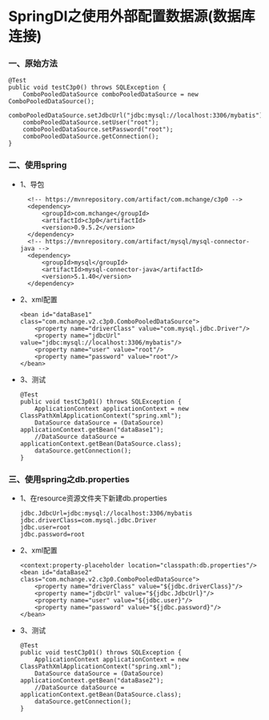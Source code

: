 # SpringDI之使用外部配置数据源(数据库连接)

### 一、原始方法

    @Test
    public void testC3p0() throws SQLException {
        ComboPooledDataSource comboPooledDataSource = new ComboPooledDataSource();
        comboPooledDataSource.setJdbcUrl("jdbc:mysql://localhost:3306/mybatis");
        comboPooledDataSource.setUser("root");
        comboPooledDataSource.setPassword("root");
        comboPooledDataSource.getConnection();
    }
    
### 二、使用spring

* 1、导包

        <!-- https://mvnrepository.com/artifact/com.mchange/c3p0 -->
        <dependency>
            <groupId>com.mchange</groupId>
            <artifactId>c3p0</artifactId>
            <version>0.9.5.2</version>
        </dependency>
        <!-- https://mvnrepository.com/artifact/mysql/mysql-connector-java -->
        <dependency>
            <groupId>mysql</groupId>
            <artifactId>mysql-connector-java</artifactId>
            <version>5.1.40</version>
        </dependency>

* 2、xml配置

      <bean id="dataBase1" class="com.mchange.v2.c3p0.ComboPooledDataSource">
          <property name="driverClass" value="com.mysql.jdbc.Driver"/>
          <property name="jdbcUrl" value="jdbc:mysql://localhost:3306/mybatis"/>
          <property name="user" value="root"/>
          <property name="password" value="root"/>
      </bean>

* 3、测试

      @Test
      public void testC3p01() throws SQLException {
          ApplicationContext applicationContext = new ClassPathXmlApplicationContext("spring.xml");
          DataSource dataSource = (DataSource) applicationContext.getBean("dataBase1");
          //DataSource dataSource = applicationContext.getBean(DataSource.class);
          dataSource.getConnection();
      }

### 三、使用spring之db.properties

* 1、在resource资源文件夹下新建db.properties

      jdbc.JdbcUrl=jdbc:mysql://localhost:3306/mybatis
      jdbc.driverClass=com.mysql.jdbc.Driver
      jdbc.user=root
      jdbc.password=root

* 2、xml配置

      <context:property-placeholder location="classpath:db.properties"/>
      <bean id="dataBase2" class="com.mchange.v2.c3p0.ComboPooledDataSource">
          <property name="driverClass" value="${jdbc.driverClass}"/>
          <property name="jdbcUrl" value="${jdbc.JdbcUrl}"/>
          <property name="user" value="${jdbc.user}"/>
          <property name="password" value="${jdbc.password}"/>
      </bean>

* 3、测试

      @Test
      public void testC3p01() throws SQLException {
          ApplicationContext applicationContext = new ClassPathXmlApplicationContext("spring.xml");
          DataSource dataSource = (DataSource) applicationContext.getBean("dataBase2");
          //DataSource dataSource = applicationContext.getBean(DataSource.class);
          dataSource.getConnection();
      }
















